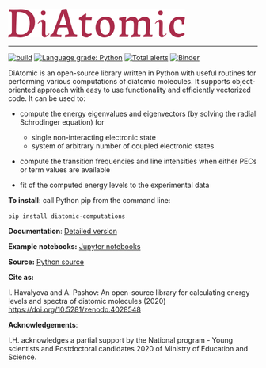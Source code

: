![](./doc/logo.png)

---

[![build](https://github.com/ihavalyova/DiAtomic/workflows/build/badge.svg?branch=master)](https://github.com/ihavalyova/DiAtomic/actions)
[![Language grade: Python](https://img.shields.io/lgtm/grade/python/g/ihavalyova/DiAtomic.svg?logo=lgtm&logoWidth=18)](https://lgtm.com/projects/g/ihavalyova/DiAtomic/context:python)
[![Total alerts](https://img.shields.io/lgtm/alerts/g/ihavalyova/DiAtomic.svg?logo=lgtm&logoWidth=18)](https://lgtm.com/projects/g/ihavalyova/DiAtomic/alerts/)
[![Binder](https://mybinder.org/badge_logo.svg)](https://mybinder.org/v2/gh/ihavalyova/DiAtomic/master)

<!-- https://mybinder.org/v2/gh/ihavalyova/DiAtomic/master -->

DiAtomic is an open-source library written in Python with useful routines for performing various computations of diatomic molecules. It supports object-oriented approach with easy to use functionality and efficiently vectorized code. It can be used to:
- compute the energy eigenvalues and eigenvectors (by solving the radial Schrodinger equation) for
  - single non-interacting electronic state
  - system of arbitrary number of coupled electronic states

- compute the transition frequencies and line intensities when either PECs or term values are available
- fit of the computed energy levels to the experimental data

**To install**: call Python pip from the command line:

```pip install diatomic-computations```

**Documentation**: <a href="https://github.com/ihavalyova/DiAtomic/blob/master/doc/Diatomic.md" target="_blank">Detailed version</a>

**Example notebooks:** <a href="https://github.com/ihavalyova/DiAtomic/blob/master/doc/" target="_blank">Jupyter notebooks</a>

**Source:** <a href="https://github.com/ihavalyova/DiAtomic/tree/master/diatomic" target="_blank">Python source</a>

**Cite as:**

I. Havalyova and A. Pashov: Аn open-source library for calculating energy levels and spectra of diatomic molecules (2020) https://doi.org/10.5281/zenodo.4028548

**Acknowledgements**:

I.H. acknowledges a partial support by the National program - Young scientists and Postdoctoral candidates 2020 of Ministry of Education and Science.
